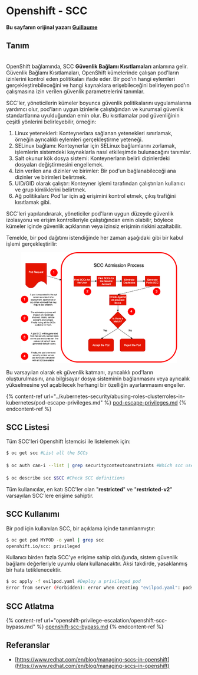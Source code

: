# Openshift - SCC

**Bu sayfanın orijinal yazarı** [**Guillaume**](https://www.linkedin.com/in/guillaume-c-ab4b9a196/en)

## Tanım

\
OpenShift bağlamında, SCC **Güvenlik Bağlamı Kısıtlamaları** anlamına gelir. Güvenlik Bağlamı Kısıtlamaları, OpenShift kümelerinde çalışan pod'ların izinlerini kontrol eden politikaları ifade eder. Bir pod'ın hangi eylemleri gerçekleştirebileceğini ve hangi kaynaklara erişebileceğini belirleyen pod'ın çalışmasına izin verilen güvenlik parametrelerini tanımlar.

SCC'ler, yöneticilerin kümeler boyunca güvenlik politikalarını uygulamalarına yardımcı olur, pod'ların uygun izinlerle çalıştığından ve kurumsal güvenlik standartlarına uyulduğundan emin olur. Bu kısıtlamalar pod güvenliğinin çeşitli yönlerini belirleyebilir, örneğin:

1. Linux yetenekleri: Konteynerlara sağlanan yetenekleri sınırlamak, örneğin ayrıcalıklı eylemleri gerçekleştirme yeteneği.
2. SELinux bağlamı: Konteynerlar için SELinux bağlamlarını zorlamak, işlemlerin sistemdeki kaynaklarla nasıl etkileşimde bulunacağını tanımlar.
3. Salt okunur kök dosya sistemi: Konteynerların belirli dizinlerdeki dosyaları değiştirmesini engellemek.
4. İzin verilen ana dizinler ve birimler: Bir pod'un bağlanabileceği ana dizinler ve birimleri belirtmek.
5. UID/GID olarak çalıştır: Konteyner işlemi tarafından çalıştırılan kullanıcı ve grup kimliklerini belirtmek.
6. Ağ politikaları: Pod'lar için ağ erişimini kontrol etmek, çıkış trafiğini kısıtlamak gibi.

SCC'leri yapılandırarak, yöneticiler pod'ların uygun düzeyde güvenlik izolasyonu ve erişim kontrolleriyle çalıştığından emin olabilir, böylece kümeler içinde güvenlik açıklarının veya izinsiz erişimin riskini azaltabilir.

Temelde, bir pod dağıtımı istendiğinde her zaman aşağıdaki gibi bir kabul işlemi gerçekleştirilir:

<figure><img src="../../.gitbook/assets/Managing SCCs in OpenShift-1.png" alt=""><figcaption></figcaption></figure>

Bu varsayılan olarak ek güvenlik katmanı, ayrıcalıklı pod'ların oluşturulmasını, ana bilgisayar dosya sisteminin bağlanmasını veya ayrıcalık yükselmesine yol açabilecek herhangi bir özelliğin ayarlanmasını engeller.

{% content-ref url="../kubernetes-security/abusing-roles-clusterroles-in-kubernetes/pod-escape-privileges.md" %}
[pod-escape-privileges.md](../kubernetes-security/abusing-roles-clusterroles-in-kubernetes/pod-escape-privileges.md)
{% endcontent-ref %}

## SCC Listesi

Tüm SCC'leri Openshift İstemcisi ile listelemek için:
```bash
$ oc get scc #List all the SCCs

$ oc auth can-i --list | grep securitycontextconstraints #Which scc user can use

$ oc describe scc $SCC #Check SCC definitions
```
Tüm kullanıcılar, en katı SCC'ler olan "**restricted**" ve "**restricted-v2**" varsayılan SCC'lere erişime sahiptir.

## SCC Kullanımı

Bir pod için kullanılan SCC, bir açıklama içinde tanımlanmıştır:
```bash
$ oc get pod MYPOD -o yaml | grep scc
openshift.io/scc: privileged
```
Kullanıcı birden fazla SCC'ye erişime sahip olduğunda, sistem güvenlik bağlamı değerleriyle uyumlu olanı kullanacaktır. Aksi takdirde, yasaklanmış bir hata tetiklenecektir.
```bash
$ oc apply -f evilpod.yaml #Deploy a privileged pod
Error from server (Forbidden): error when creating "evilpod.yaml": pods "evilpod" is forbidden: unable to validate against any security context constrain
```
## SCC Atlatma

{% content-ref url="openshift-privilege-escalation/openshift-scc-bypass.md" %}
[openshift-scc-bypass.md](openshift-privilege-escalation/openshift-scc-bypass.md)
{% endcontent-ref %}

## Referanslar

* [https://www.redhat.com/en/blog/managing-sccs-in-openshift](https://www.redhat.com/en/blog/managing-sccs-in-openshift)
